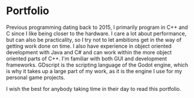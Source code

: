 # Portfolio
Previous programming dating back to 2015, I primarily program in C++ and C since I like being closer to the hardware. 
I care a lot about performance, but can also be practicality, so I try not to let ambitions get in the way of getting work done on time. 
I also have experience in object oriented development with Java and C# and can work within the more object oriented parts of C++. 
I'm familiar with both GUI and development frameworks. GDscript is the scripting language of the Godot engine, which is why it takes up a large part of my work, 
as it is the engine I use for my personal game projects. 

I wish the best for anybody taking time in their day to read this portfolio.
